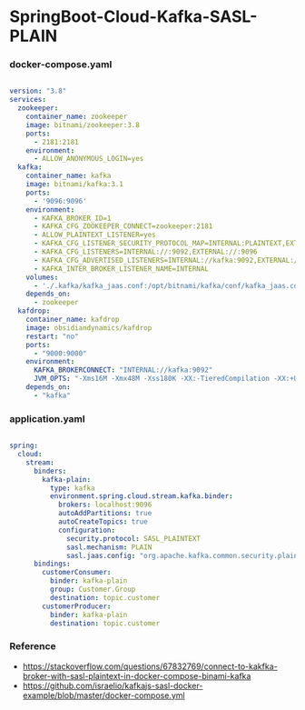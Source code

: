 # SpringBoot-Cloud-Kafka-SASL-PLAIN


### docker-compose.yaml

```yaml

version: "3.8"
services:
  zookeeper:
    container_name: zookeeper
    image: bitnami/zookeeper:3.8
    ports:
      - 2181:2181
    environment:
      - ALLOW_ANONYMOUS_LOGIN=yes
  kafka:
    container_name: kafka
    image: bitnami/kafka:3.1
    ports:
      - '9096:9096'
    environment:
      - KAFKA_BROKER_ID=1
      - KAFKA_CFG_ZOOKEEPER_CONNECT=zookeeper:2181
      - ALLOW_PLAINTEXT_LISTENER=yes
      - KAFKA_CFG_LISTENER_SECURITY_PROTOCOL_MAP=INTERNAL:PLAINTEXT,EXTERNAL:SASL_PLAINTEXT
      - KAFKA_CFG_LISTENERS=INTERNAL://:9092,EXTERNAL://:9096
      - KAFKA_CFG_ADVERTISED_LISTENERS=INTERNAL://kafka:9092,EXTERNAL://kafka:9096
      - KAFKA_INTER_BROKER_LISTENER_NAME=INTERNAL
    volumes:
      - './.kafka/kafka_jaas.conf:/opt/bitnami/kafka/conf/kafka_jaas.conf'
    depends_on:
      - zookeeper
  kafdrop:
    container_name: kafdrop
    image: obsidiandynamics/kafdrop
    restart: "no"
    ports:
      - "9000:9000"
    environment:
      KAFKA_BROKERCONNECT: "INTERNAL://kafka:9092"
      JVM_OPTS: "-Xms16M -Xmx48M -Xss180K -XX:-TieredCompilation -XX:+UseStringDeduplication -noverify"
    depends_on:
      - "kafka"

```

### application.yaml

```yaml

spring:
  cloud:
    stream:
      binders:
        kafka-plain:
          type: kafka
          environment.spring.cloud.stream.kafka.binder:
            brokers: localhost:9096
            autoAddPartitions: true
            autoCreateTopics: true
            configuration:
              security.protocol: SASL_PLAINTEXT
              sasl.mechanism: PLAIN
              sasl.jaas.config: "org.apache.kafka.common.security.plain.PlainLoginModule required username=\"test\" password=\"testtest\";"
      bindings:
        customerConsumer:
          binder: kafka-plain
          group: Customer.Group
          destination: topic.customer
        customerProducer:
          binder: kafka-plain
          destination: topic.customer

```


### Reference 

- https://stackoverflow.com/questions/67832769/connect-to-kakfka-broker-with-sasl-plaintext-in-docker-compose-binami-kafka
- https://github.com/israelio/kafkajs-sasl-docker-example/blob/master/docker-compose.yml